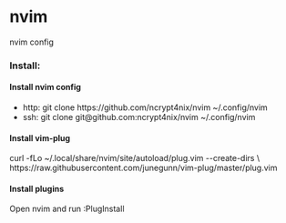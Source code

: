 # nvim
nvim config

<h3>Install:</h3>
<h4>Install nvim config</h4>
<ul>
<li>http: git clone https://github.com/ncrypt4nix/nvim ~/.config/nvim</li>
<li>ssh: git clone git@github.com:ncrypt4nix/nvim ~/.config/nvim</li>
</ul>
<h4>Install vim-plug</h4>
<p>curl -fLo ~/.local/share/nvim/site/autoload/plug.vim --create-dirs \ <br />
    https://raw.githubusercontent.com/junegunn/vim-plug/master/plug.vim </p>
<h4>Install plugins</h4>
<p> Open nvim and run :PlugInstall </p>
